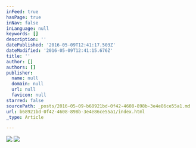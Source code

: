 ```yaml
---
inFeed: true
hasPage: true
inNav: false
inLanguage: null
keywords: []
description: ''
datePublished: '2016-05-09T12:41:17.503Z'
dateModified: '2016-05-09T12:41:15.676Z'
title: ''
author: []
authors: []
publisher:
  name: null
  domain: null
  url: null
  favicon: null
starred: false
sourcePath: _posts/2016-05-09-b68921bd-0f42-4608-898b-3e4e86ce55a1.md
url: b68921bd-0f42-4608-898b-3e4e86ce55a1/index.html
_type: Article

---
```

![](https://the-grid-user-content.s3-us-west-2.amazonaws.com/c5e5eb3f-6180-4690-9b58-02b8d00ff599.jpg)
![](https://the-grid-user-content.s3-us-west-2.amazonaws.com/adb0c614-e745-4eb6-87ee-dbc916cf4734.jpg)